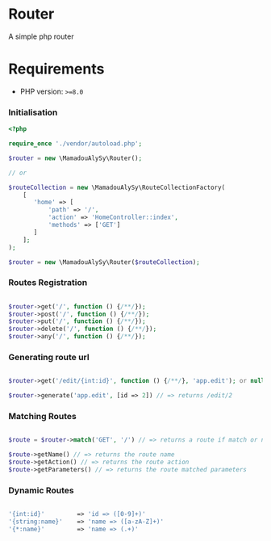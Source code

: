 # Router
A simple php router

# Requirements
- PHP version: `>=8.0`

### Initialisation

```php
<?php

require_once './vendor/autoload.php';

$router = new \MamadouAlySy\Router(); 

// or

$routeCollection = new \MamadouAlySy\RouteCollectionFactory(
    [
       'home' => [
           'path' => '/',
           'action' => 'HomeController::index',
           'methods' => ['GET']
       ]
    ];
);

$router = new \MamadouAlySy\Router($routeCollection);

```

### Routes Registration

```php

$router->get('/', function () {/**/});
$router->post('/', function () {/**/});
$router->put('/', function () {/**/});
$router->delete('/', function () {/**/});
$router->any('/', function () {/**/});

```

### Generating route url

```php

$router->get('/edit/{int:id}', function () {/**/}, 'app.edit'); or null if not match

$router->generate('app.edit', [id => 2]) // => returns /edit/2

```

### Matching Routes

```php

$route = $router->match('GET', '/') // => returns a route if match or null if not match

$route->getName() // => returns the route name
$route->getAction() // => returns the route action
$route->getParameters() // => returns the route matched parameters

```

### Dynamic Routes

```php

'{int:id}'         => 'id => ([0-9]+)'
'{string:name}'    => 'name => ([a-zA-Z]+)'
'{*:name}'         => 'name => (.+)'

```